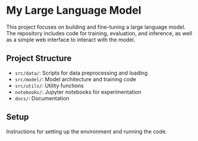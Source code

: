 # My Large Language Model

This project focuses on building and fine-tuning a large language model. 
The repository includes code for training, evaluation, and inference, as well as a simple web interface to interact with the model.

## Project Structure

- `src/data/`: Scripts for data preprocessing and loading
- `src/model/`: Model architecture and training code
- `src/utils/`: Utility functions
- `notebooks/`: Jupyter notebooks for experimentation
- `docs/`: Documentation

## Setup

Instructions for setting up the environment and running the code.

